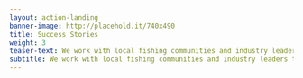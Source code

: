```yaml
---
layout: action-landing 
banner-image: http://placehold.it/740x490
title: Success Stories
weight: 3
teaser-text: We work with local fishing communities and industry leaders to improve fisheries with sustainability concerns. These stories describe the successes we’ve had localizing, implementing, and supporting improvement projects and the accompanying sustainability issues that have been mitigated as a result of these efforts. 
subtitle: We work with local fishing communities and industry leaders to improve fisheries with sustainability concerns. These stories describe the successes we’ve had localizing, implementing, and supporting improvement projects and the accompanying sustainability issues that have been mitigated as a result of these efforts.
---
```

